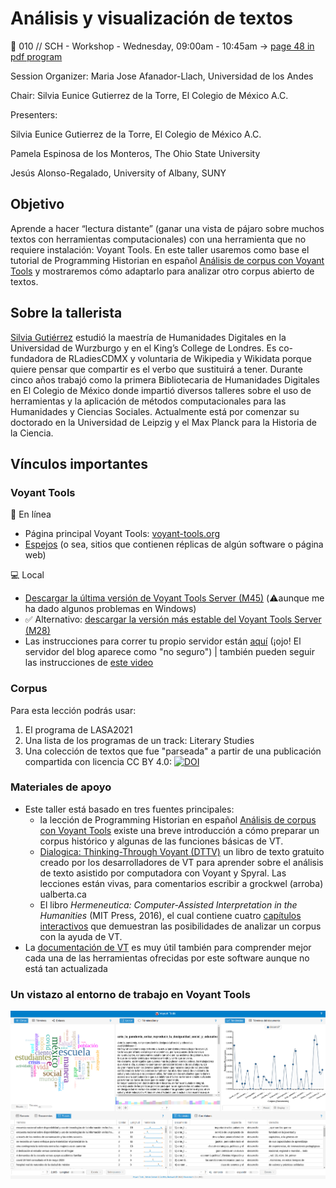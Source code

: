 # Análisis y visualización de textos


:calendar: 010 // SCH - Workshop - Wednesday, 09:00am - 10:45am -> [page 48 in pdf program](https://lasaweb.org/uploads/lasa2021-libro-del-programa-final.pdf#page=48)

Session Organizer: Maria Jose Afanador-Llach, Universidad
de los Andes

Chair: Silvia Eunice Gutierrez de la Torre, El Colegio de
México A.C.

Presenters: 

Silvia Eunice Gutierrez de la Torre, El Colegio
de México A.C.

Pamela Espinosa de los Monteros, The Ohio State
University

Jesús Alonso-Regalado, University of Albany, SUNY

## Objetivo
Aprende a hacer “lectura distante” (ganar una vista de pájaro sobre muchos textos con herramientas computacionales) con una herramienta que no requiere instalación: Voyant Tools. En este taller usaremos como base el tutorial de Programming Historian en español [Análisis de corpus con Voyant Tools](https://doi.org/10.46430/phes0043) y mostraremos cómo adaptarlo para analizar otro corpus abierto de textos.


## Sobre la tallerista

[Silvia Gutiérrez](https://twitter.com/espejolento) estudió la maestría de Humanidades Digitales en la Universidad de Wurzburgo y en el King’s College de Londres. Es co-fundadora de RLadiesCDMX y voluntaria de Wikipedia y Wikidata porque quiere pensar que compartir es el verbo que sustituirá a tener. Durante cinco años trabajó como la primera Bibliotecaria de Humanidades Digitales en El Colegio de México donde impartió diversos talleres sobre el uso de herramientas y la aplicación de métodos computacionales para las Humanidades y Ciencias Sociales. Actualmente está por comenzar su doctorado en la Universidad de Leipzig y el Max Planck para la Historia de la Ciencia.

## Vínculos importantes

### Voyant Tools

:wrench: En línea

* Página principal Voyant Tools: [voyant-tools.org](https://voyant-tools.org/)
* [Espejos](https://voyant-tools.org/docs/#!/guide/mirrors) (o sea, sitios que contienen réplicas de algún software o página web)

:computer: Local

* [Descargar la última versión de Voyant Tools Server (M45)](https://github.com/sgsinclair/VoyantServer/releases/tag/2.4.0-M45) (:warning:aunque me ha dado algunos problemas en Windows)
* :white_check_mark: Alternativo: [descargar la versión más estable del Voyant Tools Server (M28)](https://github.com/sgsinclair/VoyantServer/releases/tag/2.4.0-M28)
* Las instrucciones para correr tu propio servidor están [aquí](https://digihum.mcgill.ca/voyant/resources/run-your-own/voyant-server/) (¡ojo! El servidor del blog aparece como "no seguro") | también pueden seguir las instrucciones de [este video](https://www.youtube.com/watch?v=8e7M8NqGyF4)

### Corpus

Para esta lección podrás usar:

1. El programa de LASA2021
2. Una lista de los programas de un track: Literary Studies
3. Una colección de textos que fue "parseada" a partir de una publicación compartida con licencia CC BY 4.0: [![DOI](https://zenodo.org/badge/DOI/10.5281/zenodo.4586947.svg)](https://doi.org/10.5281/zenodo.4586947)


### Materiales de apoyo

* Este taller está basado en tres fuentes principales:
  * la lección de Programming Historian en español [Análisis de corpus con Voyant Tools](https://doi.org/10.46430/phes0043) existe una breve introducción a cómo preparar un corpus histórico y algunas de las funciones básicas de VT.
  * [Dialogica: Thinking-Through Voyant (DTTV)](https://sgsinclair.github.io/dialogica/) un libro de texto gratuito creado por los desarrolladores de VT para aprender sobre el análisis de texto asistido por computadora con Voyant y Spyral. Las lecciones están vivas, para comentarios escribir a grockwel (arroba) ualberta.ca
  * El libro _Hermeneutica: Computer-Assisted Interpretation in the Humanities_ (MIT Press, 2016), el cual contiene cuatro [capítulos interactivos](http://hermeneuti.ca/) que demuestran las posibilidades de analizar un corpus con la ayuda de VT.
* La [documentación de VT](https://voyant-tools.org/docs/#!/guide/start) es muy útil también para comprender mejor cada una de las herramientas ofrecidas por este software aunque no está tan actualizada

### Un vistazo al entorno de trabajo en Voyant Tools

<img src="https://github.com/programminghistorian/opendataday-2021/blob/main/voyant-tools.png" alt= "el entorno de trabajo en voyant tools"/>
